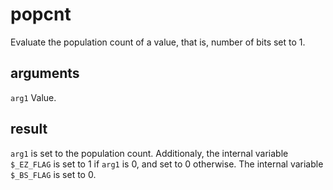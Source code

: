 # popcnt

Evaluate the population count of a value, that is, number of bits set to 1.

## arguments

`arg1` Value.

## result

`arg1` is set to the population count. Additionaly, the internal variable `$_EZ_FLAG` is set to 1 if `arg1` is 0, and set to 0 otherwise. The internal variable `$_BS_FLAG` is set to 0.
